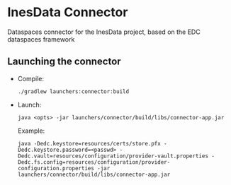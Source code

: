 # InesData Connector

Dataspaces connector for the InesData project, based on the EDC dataspaces framework

## Launching the connector

- Compile:
  ```
  ./gradlew launchers:connector:build
  ```

- Launch:
  ```
  java <opts> -jar launchers/connector/build/libs/connector-app.jar
  ```

  Example:
  ```
  java -Dedc.keystore=resources/certs/store.pfx -Dedc.keystore.password=<passwd> -Dedc.vault=resources/configuration/provider-vault.properties -Dedc.fs.config=resources/configuration/provider-configuration.properties -jar launchers/connector/build/libs/connector-app.jar
  ```